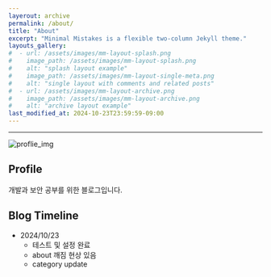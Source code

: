 ```yaml
---
layerout: archive
permalink: /about/
title: "About"
excerpt: "Minimal Mistakes is a flexible two-column Jekyll theme."
layouts_gallery:
#  - url: /assets/images/mm-layout-splash.png
#    image_path: /assets/images/mm-layout-splash.png
#    alt: "splash layout example"
#    image_path: /assets/images/mm-layout-single-meta.png
#    alt: "single layout with comments and related posts"
#  - url: /assets/images/mm-layout-archive.png
#    image_path: /assets/images/mm-layout-archive.png
#    alt: "archive layout example"
last_modified_at: 2024-10-23T23:59:59-09:00
---
```


----
![proflie_img](https://tistory1.daumcdn.net/tistory/7355544/attach/0444720b6fa942deb0d45664d1044551)

## Profile
개발과 보안 공부를 위한 블로그입니다.

## Blog Timeline
- 2024/10/23
  - 테스트 및 설정 완료
  - about 깨짐 현상 있음
  - category update